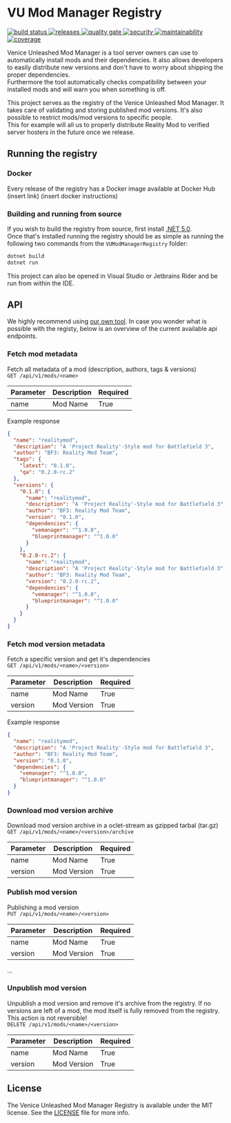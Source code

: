 # VU Mod Manager Registry
<a href="https://github.com/BF3RM/vumm-registry/actions/workflows/build.yml">
  <img src="https://img.shields.io/github/workflow/status/BF3RM/vumm-registry/Build" alt="build status">
</a>
<a href="https://github.com/BF3RM/vumm-registry/releases">
  <img src="https://img.shields.io/github/release/BF3RM/vumm-registry.svg" alt="releases">
</a>
<a href="https://sonarcloud.io/dashboard?id=BF3RM_vumm-registry">
  <img src="https://sonarcloud.io/api/project_badges/measure?project=BF3RM_vumm-registry&metric=alert_status" alt="quality gate">
</a>
<a href="https://sonarcloud.io/component_measures?id=BF3RM_vumm-registry&metric=Security">
  <img src="https://sonarcloud.io/api/project_badges/measure?project=BF3RM_vumm-registry&metric=security_rating" alt="security">
</a>
<a href="https://sonarcloud.io/component_measures?id=BF3RM_vumm-registry&metric=Maintainability">
  <img src="https://sonarcloud.io/api/project_badges/measure?project=BF3RM_vumm-registry&metric=sqale_rating" alt="maintainability">
</a>
<a href="https://sonarcloud.io/component_measures?id=BF3RM_vumm-registry&metric=Coverage">
  <img src="https://sonarcloud.io/api/project_badges/measure?project=BF3RM_vumm-registry&metric=coverage" alt="coverage">
</a>

Venice Unleashed Mod Manager is a tool server owners can use to automatically install mods and their dependencies.
It also allows developers to easily distribute new versions and don't have to worry about shipping the proper dependencies.\
Furthermore the tool automatically checks compatibility between your installed mods and will warn you when something is off.

This project serves as the registry of the Venice Unleashed Mod Manager. It takes care of validating and storing published mod versions.
It's also possible to restrict mods/mod versions to specific people.\
This for example will all us to properly distribute Reality Mod to verified server hosters in the future once we release.

## Running the registry
### Docker
Every release of the registry has a Docker image available at Docker Hub (insert link)
(insert docker instructions)

### Building and running from source
If you wish to build the registry from source, first install [.NET 5.0](https://dotnet.microsoft.com/download/dotnet). \
Once that's installed running the registry should be as simple as running the following two commands from the `VUModManagerRegistry` folder:
```bash
dotnet build
dotnet run
```
This project can also be opened in Visual Studio or Jetbrains Rider and be run from within the IDE.

## API
We highly recommend using [our own tool](https://github.com/BF3RM/vumm-cli). In case you wonder what is possible with the registy, below is an overview of the current available api endpoints.
### Fetch mod metadata
Fetch all metadata of a mod (description, authors, tags & versions)\
`GET /api/v1/mods/<name>`

| Parameter | Description | Required |
| --------- | ----------- | -------- |
| name      | Mod Name    | True     |

Example response
```json
{
  "name": "realitymod",
  "description": "A 'Project Reality'-Style mod for Battlefield 3",
  "author": "BF3: Reality Mod Team",
  "tags": {
    "latest": "0.1.0",
    "qa": "0.2.0-rc.2"
  },
  "versions": {
    "0.1.0": {
      "name": "realitymod",
      "description": "A 'Project Reality'-Style mod for Battlefield 3",
      "author": "BF3: Reality Mod Team",
      "version": "0.1.0",
      "dependencies": {
        "vemanager": "^1.0.0",
        "blueprintmanager": "^1.0.0"
      }
    },
    "0.2.0-rc.2": {
      "name": "realitymod",
      "description": "A 'Project Reality'-Style mod for Battlefield 3",
      "author": "BF3: Reality Mod Team",
      "version": "0.2.0-rc.2",
      "dependencies": {
        "vemanager": "^1.0.0",
        "blueprintmanager": "^1.0.0"
      }
    }
  }
}
```

### Fetch mod version metadata
Fetch a specific version and get it's dependencies\
`GET /api/v1/mods/<name>/<version>`

| Parameter | Description | Required |
| --------- | ----------- | -------- |
| name      | Mod Name    | True     |
| version   | Mod Version | True     |

Example response
```json
{
  "name": "realitymod",
  "description": "A 'Project Reality'-Style mod for Battlefield 3",
  "author": "BF3: Reality Mod Team",
  "version": "0.1.0",
  "dependencies": {
    "vemanager": "^1.0.0",
    "blueprintmanager": "^1.0.0"
  }
}
```

### Download mod version archive
Download mod version archive in a oclet-stream as gzipped tarbal (tar.gz)\
`GET /api/v1/mods/<name>/<version>/archive`

| Parameter | Description | Required |
| --------- | ----------- | -------- |
| name      | Mod Name    | True     |
| version   | Mod Version | True     |


### Publish mod version
Publishing a mod version\
`PUT /api/v1/mods/<name>/<version>`

| Parameter | Description | Required |
| --------- | ----------- | -------- |
| name      | Mod Name    | True     |
| version   | Mod Version | True     |
...

### Unpublish mod version
Unpublish a mod version and remove it's archive from the registry.
If no versions are left of a mod, the mod itself is fully removed from the registry.
This action is not reversible!\
`DELETE /api/v1/mods/<name>/<version>`

| Parameter | Description | Required |
| --------- | ----------- | -------- |
| name      | Mod Name    | True     |
| version   | Mod Version | True     |

## License
The Venice Unleashed Mod Manager Registry is available under the MIT license. See the [LICENSE](./LICENSE) file for more info.